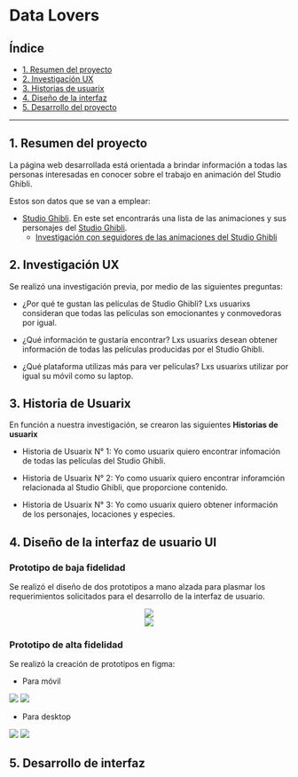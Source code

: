 # Data Lovers

## Índice

* [1. Resumen del proyecto](#1-resumen-del-proyecto)
* [2. Investigación UX](#2-investigacion-ux)
* [3. Historias de usuarix](#3-historias-usuarixs)
* [4. Diseño de la interfaz](#4-diseño-de-interfaz)
* [5. Desarrollo del proyecto](#5-desarrollo-proyecto)

***

## 1. Resumen del proyecto

La página web desarrollada está orientada a brindar información a todas las personas interesadas en conocer sobre el trabajo en animación del Studio Ghibli.

Estos son datos que se van a emplear:

* [Studio Ghibli](src/data/ghibli/ghibli.json).
  En este set encontrarás una lista de las animaciones y sus personajes del
  [Studio Ghibli](https://ghiblicollection.com/).
  - [Investigación con seguidores de las animaciones del Studio Ghibli](src/data/ghibli/README.md)

## 2. Investigación UX

Se realizó una investigación previa, por medio de las siguientes preguntas:

* ¿Por qué te gustan las películas de Studio Ghibli?
  Lxs usuarixs consideran que todas las películas son emocionantes y conmovedoras por igual.

* ¿Qué información te gustaría encontrar?
  Lxs usuarixs desean obtener información de todas las películas producidas por el Studio Ghibli.

* ¿Qué plataforma utilizas más para ver películas?
  Lxs usuarixs utilizar por igual su móvil como su laptop.

## 3. Historia de Usuarix

En función a nuestra investigación, se crearon las siguientes **Historias de usuarix**

* Historia de Usuarix N° 1:
  Yo como usuarix quiero encontrar infomación de todas las películas del Studio Ghibli.

* Historia de Usuarix N° 2:
  Yo como usuarix quiero encontrar inforamción relacionada al Studio Ghibli, que proporcione contenido.

* Historia de Usuarix N° 3:
  Yo como usuarix quiero obtener información de los personajes, locaciones y especies.

## 4. Diseño de la interfaz de usuario UI
### Prototipo de baja fidelidad

Se realizó el diseño de dos prototipos a mano alzada para plasmar los requerimientos solicitados para el desarrollo de la interfaz de usuario.

<center><img src= "https://i.ibb.co/dtQCtFk/Whats-App-Image-2022-04-02-at-12-45-10-PM.jpg"></center>
<center><img src= "https://i.ibb.co/0ht1z4m/Whats-App-Image-2022-04-02-at-12-57-36-PM.jpg"></center>

### Prototipo de alta fidelidad

Se realizó la creación de prototipos en figma:

* Para móvil
<img src= "https://i.ibb.co/7p3M6Cw/celular0.jpg">
<img src= "https://i.ibb.co/QY6mw4S/celular1.jpg">

* Para desktop
<img src= "https://i.ibb.co/QQDmWm9/pc.jpg">
<img src= "https://i.ibb.co/HBbFgK4/pc0.jpg">

## 5. Desarrollo de interfaz

